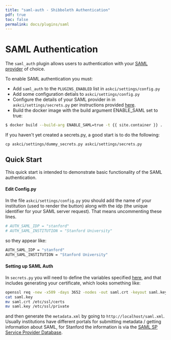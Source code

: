 ```yaml
---
title: "saml-auth - Shibboleth Authentication"
pdf: true
toc: false
permalink: docs/plugins/saml
---
```


# SAML Authentication

The `saml_auth` plugin allows users to authentication with your [SAML provider](https://en.wikipedia.org/wiki/Security_Assertion_Markup_Language) of choice.

To enable SAML authentication you must:

  * Add `saml_auth` to the `PLUGINS_ENABLED` list in `askci/settings/config.py`
  * Add some configuration detials to `askci/settings/config.py`
  * Configure the details of your SAML provider in in `askci/settings/secrets.py` per instructions provided [here](http://python-social-auth.readthedocs.io/en/latest/backends/saml.html).
  * Build the docker image with the build argument ENABLE_SAML set to true:

```bash
$ docker build --build-arg ENABLE_SAML=true -t {{ site.container }} .
```

If you haven't yet created a secrets.py, a good start is to do the following:

```
cp askci/settings/dummy_secrets.py askci/settings/secrets.py
```

## Quick Start
This quick start is intended to demonstrate basic functionality of the SAML authentication. 


#### Edit Config.py

In the file `askci/settings/config.py` you should add the name of your institution (used to render the button)
along with the idp (the unique identifier for your SAML server request). That means uncommenting these lines.

```bash
# AUTH_SAML_IDP = "stanford"
# AUTH_SAML_INSTITUTION = "Stanford University"
```

so they appear like:

```bash
AUTH_SAML_IDP = "stanford"
AUTH_SAML_INSTITUTION = "Stanford University"
```

#### Setting up SAML Auth

In `secrets.py` you will need to define the variables specified [here](http://python-social-auth.readthedocs.io/en/latest/backends/saml.html), and that includes generating your certificate, which looks something like:

```bash
openssl req -new -x509 -days 3652 -nodes -out saml.crt -keyout saml.key
cat saml.key
mv saml.crt /etc/ssl/certs
mv saml.key /etc/ssl/private
```

and then generate the `metadata.xml` by going to `http://localhost/saml.xml`. Usually institutions have different portals for submitting metadata / getting information about SAML, for Stanford the information is via the [SAML SP Service Provider Database](https://spdb.stanford.edu/).

